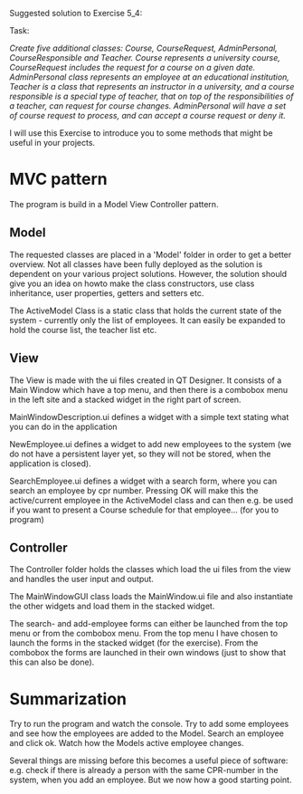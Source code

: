 Suggested solution to Exercise 5_4:

Task:

*Create five additional classes: Course, CourseRequest, AdminPersonal, CourseResponsible and Teacher.
Course represents a university course, CourseRequest includes the request for a course on a given date.
AdminPersonal class represents an employee at an educational institution, 
Teacher is a class that represents an instructor in a university, and a course responsible is 
a special type of teacher, that on top of the responsibilities of a teacher, can request for course 
changes. 
AdminPersonal will have a set of course request to process, and can accept a course request 
or deny it.*

I will use this Exercise to introduce you to some methods that might be useful in your projects.

# MVC pattern

The program is build in a Model View Controller pattern. 

## Model
The requested classes are placed in a 'Model' folder
in order to get a better overview. Not all classes have been fully deployed as the solution is dependent on 
your various project solutions. However, the solution should give you an idea on howto make the class constructors,
use class inheritance, user properties, getters and setters etc.

The ActiveModel Class is a static class that holds the current state of the system - currently only the list of employees. It can
easily be expanded to hold the course list, the teacher list etc.

## View
The View is made with the ui files created in QT Designer. It consists of a Main Window which have a top menu,
and then there is a combobox menu in the left site and a stacked widget in the right part of screen.

MainWindowDescription.ui defines a widget with a simple text stating what you can do in the application

NewEmployee.ui defines a widget to add new employees to the system (we do not have a persistent layer yet, so
they will not be stored, when the application is closed). 

SearchEmployee.ui defines a widget with a search form, where you can search an employee by cpr number.
Pressing OK will make this the active/current employee in the ActiveModel class and can then e.g. be used
if you want to present a Course schedule for that employee... (for you to program)

## Controller

The Controller folder holds the classes which load the ui files from the view and handles the user input
and output.

The MainWindowGUI class loads the MainWindow.ui file and also instantiate the other widgets
and load them in the stacked widget.

The search- and add-employee forms can either be launched from the top menu or from the combobox menu.
From the top menu I have chosen to launch the forms in the stacked widget (for the exercise). 
From the combobox the forms are launched in their own windows (just to show that this can also be done).

# Summarization

Try to run the program and watch the console. Try to add some employees and see how the employees
are added to the Model. Search an employee and click ok. Watch how the Models active employee changes.

Several things are missing before this becomes a useful piece of software: e.g. check if there is
already a person with the same CPR-number in the system, when you add an employee.
But we now how a good starting point.











